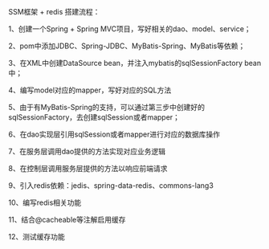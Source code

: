SSM框架 + redis 搭建流程：

1、创建一个Spring + Spring MVC项目，写好相关的dao、model、service；

2、pom中添加JDBC、Spring-JDBC、MyBatis-Spring、MyBatis等依赖；

3、在XML中创建DataSource bean，并注入mybatis的sqlSessionFactory bean中；

4、编写model对应的mapper，写好对应的SQL方法

5、由于有MyBatis-Spring的支持，可以通过第三步中创建好的sqlSessionFactory，去创建sqlSession或者mapper；

6、在dao实现层引用sqlSession或者mapper进行对应的数据库操作

7、在服务层调用dao提供的方法实现对应业务逻辑

8、在控制层调用服务层提供的方法以响应前端请求

9、引入redis依赖：jedis、spring-data-redis、commons-lang3

10、编写redis相关功能

11、结合@cacheable等注解启用缓存

12、测试缓存功能
